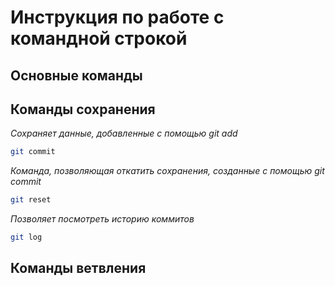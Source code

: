 # Инструкция по работе с командной строкой

## Основные команды

## Команды сохранения

*Сохраняет данные, добавленные с помощью git add*

```sh
git commit
```

*Команда, позволяющая откатить сохранения, созданные с помощью git commit*

```sh
git reset
```

*Позволяет посмотреть историю коммитов*

```sh
git log
```

## Команды ветвления